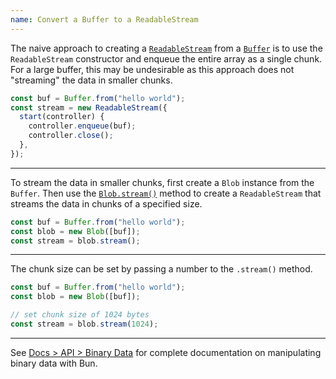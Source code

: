 ```yaml
---
name: Convert a Buffer to a ReadableStream
---
```


The naive approach to creating a [`ReadableStream`](https://developer.mozilla.org/en-US/docs/Web/API/ReadableStream) from a [`Buffer`](https://nodejs.org/api/buffer.html) is to use the `ReadableStream` constructor and enqueue the entire array as a single chunk. For a large buffer, this may be undesirable as this approach does not "streaming" the data in smaller chunks.

```ts
const buf = Buffer.from("hello world");
const stream = new ReadableStream({
  start(controller) {
    controller.enqueue(buf);
    controller.close();
  },
});
```

---

To stream the data in smaller chunks, first create a `Blob` instance from the `Buffer`. Then use the [`Blob.stream()`](https://developer.mozilla.org/en-US/docs/Web/API/Blob/stream) method to create a `ReadableStream` that streams the data in chunks of a specified size.

```ts
const buf = Buffer.from("hello world");
const blob = new Blob([buf]);
const stream = blob.stream();
```

---

The chunk size can be set by passing a number to the `.stream()` method.

```ts
const buf = Buffer.from("hello world");
const blob = new Blob([buf]);

// set chunk size of 1024 bytes
const stream = blob.stream(1024);
```

---

See [Docs > API > Binary Data](https://bun.com/docs/api/binary-data#conversion) for complete documentation on manipulating binary data with Bun.
